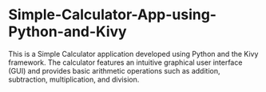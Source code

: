 # Simple-Calculator-App-using-Python-and-Kivy
This is a Simple Calculator application developed using Python and the Kivy framework. The calculator features an intuitive graphical user interface (GUI) and provides basic arithmetic operations such as addition, subtraction, multiplication, and division.
